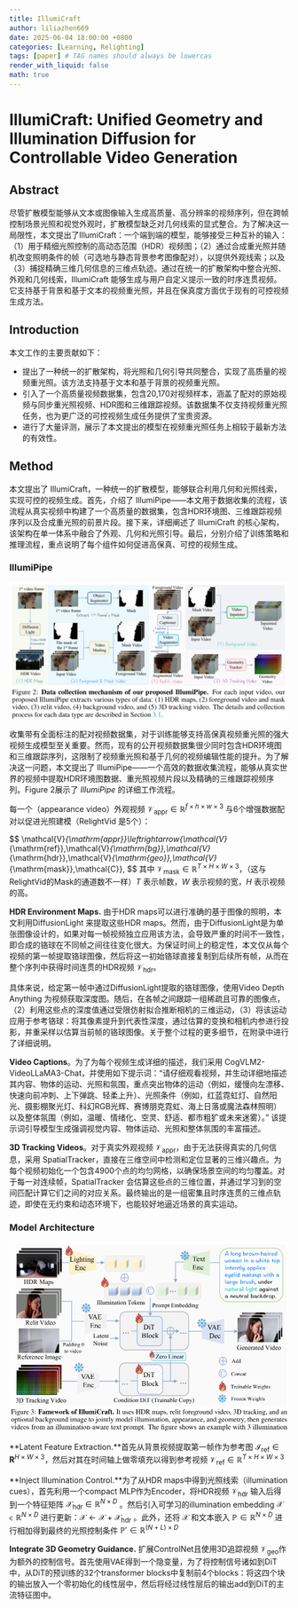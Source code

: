 ```yaml
---
title: IllumiCraft
author: liliazhen669
date: 2025-06-04 18:00:00 +0800
categories: [Learning, Relighting]
tags: [paper] # TAG names should always be lowercas
render_with_liquid: false
math: true
---
```


# IllumiCraft: Unified Geometry and Illumination Diffusion for Controllable Video Generation

## Abstract

尽管扩散模型能够从文本或图像输入生成高质量、高分辨率的视频序列，但在跨帧控制场景光照和视觉外观时，扩散模型缺乏对几何线索的显式整合。为了解决这一局限性，本文提出了IllumiCraft：一个端到端的模型，能够接受三种互补的输入：（1）用于精细光照控制的高动态范围（HDR）视频图；（2）通过合成重光照并随机改变照明条件的帧（可选地与静态背景参考图像配对），以提供外观线索；以及（3）捕捉精确三维几何信息的三维点轨迹。通过在统一的扩散架构中整合光照、外观和几何线索，IllumiCraft 能够生成与用户自定义提示一致的时序连贯视频。它支持基于背景和基于文本的视频重光照，并且在保真度方面优于现有的可控视频生成方法。

## Introduction

本文工作的主要贡献如下：

- 提出了一种统一的扩散架构，将光照和几何引导共同整合，实现了高质量的视频重光照。该方法支持基于文本和基于背景的视频重光照。
- 引入了一个高质量视频数据集，包含20,170对视频样本，涵盖了配对的原始视频与同步重光照视频、HDR图和三维跟踪视频。该数据集不仅支持视频重光照任务，也为更广泛的可控视频生成任务提供了宝贵资源。
- 进行了大量评测，展示了本文提出的模型在视频重光照任务上相较于最新方法的有效性。

## Method

本文提出了 IllumiCraft，一种统一的扩散模型，能够联合利用几何和光照线索，实现可控的视频生成。首先，介绍了 IllumiPipe——本文用于数据收集的流程，该流程从真实视频中构建了一个高质量的数据集，包含HDR环境图、三维跟踪视频序列以及合成重光照的前景片段。接下来，详细阐述了 IllumiCraft 的核心架构，该架构在单一体系中融合了外观、几何和光照引导。最后，分别介绍了训练策略和推理流程，重点说明了每个组件如何促进高保真、可控的视频生成。

### IllumiPipe

![fig-2](assets/img/illumicraft/fig2.png)

收集带有全面标注的配对视频数据集，对于训练能够支持高保真视频重光照的强大视频生成模型至关重要。然而，现有的公开视频数据集很少同时包含HDR环境图和三维跟踪序列，这限制了视频重光照和基于几何的视频编辑性能的提升。为了解决这一问题，本文提出了 IllumiPipe——一个高效的数据收集流程，能够从真实世界的视频中提取HDR环境图数据、重光照视频片段以及精确的三维跟踪视频序列。Figure 2展示了 *IllumiPipe* 的详细工作流程。

每一个（appearance video）外观视频 $\mathcal{V}_{\mathrm{appr}}\in\mathbb{R}^{f\times h\times w\times3}$ 与6个增强数据配对以促进光照建模（RelightVid 是5个）： 

$$
\mathcal{V}_{\mathrm{appr}}\leftrightarrow\{\mathcal{V}_{\mathrm{ref}},\mathcal{V}_{\mathrm{bg}},\mathcal{V}_{\mathrm{hdr}},\mathcal{V}_{\mathrm{geo}},\mathcal{V}_{\mathrm{mask}},\mathcal{C}},
$$
其中 $\mathcal{V}_{\mathrm{mask}} \in \mathbb{R}^{T \times H \times W \times 3}$，（这与RelightVid的Mask的通道数不一样）$T$ 表示帧数，$W$ 表示视频的宽，$H$ 表示视频的高。

**HDR Environment Maps.** 由于HDR maps可以进行准确的基于图像的照明，本文利用DiffusionLight 来提取这些HDR maps。然而，由于DiffusionLight是为单张图像设计的，如果对每一帧视频独立应用该方法，会导致严重的时间不一致性，即合成的铬球在不同帧之间往往变化很大。为保证时间上的稳定性，本文仅从每个视频的第一帧提取铬球图像，然后将这一初始铬球直接复制到后续所有帧，从而在整个序列中获得时间连贯的HDR视频 $\mathcal{V}_{\mathrm{hdr}}$。

具体来说，给定第一帧中通过DiffusionLight提取的铬球图像，使用Video Depth Anything 为视频获取深度图。随后，在各帧之间跟踪一组稀疏且可靠的图像点，（2）利用这些点的深度值通过受限仿射拟合推断相机的三维运动，（3）将该运动应用于参考铬球：将其像素提升到代表性深度，通过估算的变换和相机内参进行投影，并重采样以估算当前帧的铬球图像。关于整个过程的更多细节，在附录中进行了详细说明。

**Video Captions**。为了为每个视频生成详细的描述，我们采用 CogVLM2-VideoLLaMA3-Chat，并使用如下提示词：“请仔细观看视频，并生动详细地描述其内容、物体的运动、光照和氛围，重点突出物体的运动（例如，缓慢向左漂移、快速向前冲刺、上下弹跳、轻柔上升）、光照条件（例如，红蓝霓虹灯、自然阳光、摄影棚聚光灯、科幻RGB光辉、赛博朋克霓虹、海上日落或魔法森林照明）以及整体氛围（例如，温暖、情绪化、空灵、舒适、都市粗犷或未来迷雾）。” 该提示词引导模型生成强调视觉内容、物体运动、光照和整体氛围的丰富描述。

**3D Tracking Videos**。对于真实外观视频 $\mathcal{V}_{\mathrm{appr}}$，由于无法获得真实的几何信息，采用 SpatialTracker，直接在三维空间中检测和定位显著的三维兴趣点。为每个视频初始化一个包含4900个点的均匀网格，以确保场景空间的均匀覆盖。对于每一对连续帧，SpatialTracker 会估算这些点的三维位置，并通过学习到的空间匹配计算它们之间的对应关系。最终输出的是一组密集且时序连贯的三维点轨迹，即使在无约束和动态环境下，也能较好地逼近场景的真实运动。

### Model Architecture

![fig-3](assets/img/illumicraft/fig3.png)

**Latent Feature Extraction.**首先从背景视频提取第一帧作为参考图 $\mathcal{I}_{\mathrm{ref}} \in \mathbf{R}^{H \times W \times 3}$，然后对其在时间轴上做零填充以得到参考视频 $\mathcal{V}_{\mathrm{ref}} \in \mathbb{R}^{T \times H \times W \times 3}$

**Inject Illumination Control.**为了从HDR maps中得到光照线索（illumination cues），首先利用一个compact MLP作为Encoder，将HDR视频 $\mathcal{V}_{\mathrm{hdr}}$ 输入后得到一个特征矩阵 $\mathcal{X}_{\mathrm{hdr}} \in \mathbb{R}^{N \times D}$ 。然后引入可学习的illumination embedding $\mathcal{X} \in \mathbb{R}^{N \times D}$ 进行更新：$\mathcal{X} \leftarrow \mathcal{X} + \mathcal{X}_{\mathrm{hdr}}$ 。此外，还将 $\mathcal{X}$ 和文本嵌入 $\mathbb{P} \in \mathbb{R}^{N \times D}$ 进行相加得到最终的光照控制条件 $\mathbb{P}' \in \mathbb{R}^{(N+L) \times D}$

**Integrate 3D Geometry Guidance.** 扩展ControlNet且使用3D追踪视频 $\mathcal{V}_{\mathrm{geo}}$作为额外的控制信号。首先使用VAE得到一个隐变量，为了将控制信号诸如到DiT中，从DiT的预训练的32个transformer blocks中复制前4个blocks：将这四个块的输出放入一个零初始化的线性层中，然后将经过线性层后的输出add到DiT的主流特征图中。